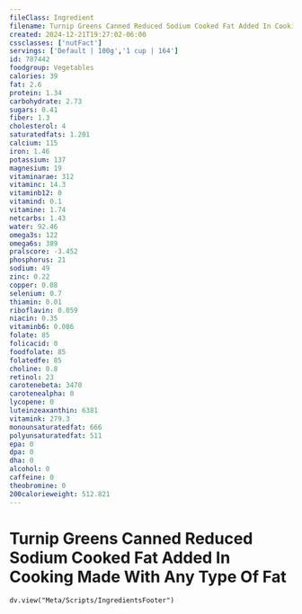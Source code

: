 ```yaml
---
fileClass: Ingredient
filename: Turnip Greens Canned Reduced Sodium Cooked Fat Added In Cooking Made With Any Type Of Fat
created: 2024-12-21T19:27:02-06:00
cssclasses: ['nutFact']
servings: ['Default | 100g','1 cup | 164']
id: 787442
foodgroup: Vegetables
calories: 39
fat: 2.6
protein: 1.34
carbohydrate: 2.73
sugars: 0.41
fiber: 1.3
cholesterol: 4
saturatedfats: 1.201
calcium: 115
iron: 1.46
potassium: 137
magnesium: 19
vitaminarae: 312
vitaminc: 14.3
vitaminb12: 0
vitamind: 0.1
vitamine: 1.74
netcarbs: 1.43
water: 92.46
omega3s: 122
omega6s: 389
pralscore: -3.452
phosphorus: 21
sodium: 49
zinc: 0.22
copper: 0.08
selenium: 0.7
thiamin: 0.01
riboflavin: 0.059
niacin: 0.35
vitaminb6: 0.086
folate: 85
folicacid: 0
foodfolate: 85
folatedfe: 85
choline: 0.8
retinol: 23
carotenebeta: 3470
carotenealpha: 0
lycopene: 0
luteinzeaxanthin: 6381
vitamink: 279.3
monounsaturatedfat: 666
polyunsaturatedfat: 511
epa: 0
dpa: 0
dha: 0
alcohol: 0
caffeine: 0
theobromine: 0
200calorieweight: 512.821
---
```


# Turnip Greens Canned Reduced Sodium Cooked Fat Added In Cooking Made With Any Type Of Fat

```dataviewjs
dv.view("Meta/Scripts/IngredientsFooter")
```